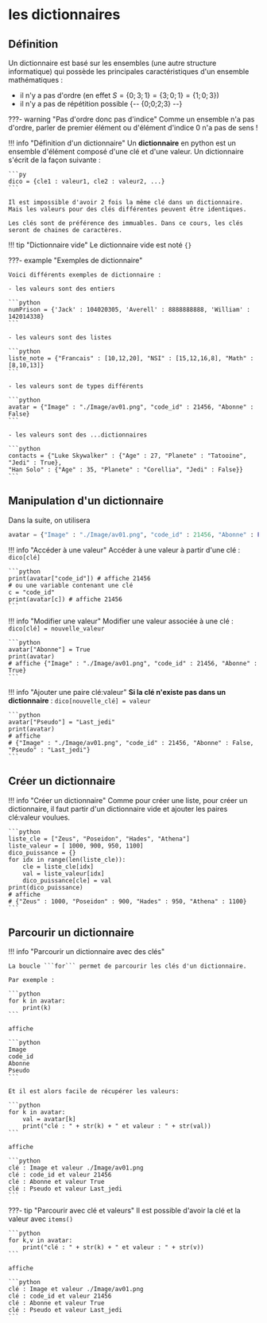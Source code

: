# les dictionnaires

## Définition

Un dictionnaire est basé sur les ensembles (une autre structure informatique) qui possède les principales caractéristiques d'un ensemble mathématiques :

- il n'y a pas d'ordre (en effet $S = \{0;3;1 \} = \{ 3;0 ; 1\} = \{ 1;0 ; 3\}$)
- il n'y a pas de répétition possible {-- {0;0;2;3} --}

???- warning "Pas d'ordre donc pas d'indice"
    Comme un ensemble n'a pas d'ordre, parler de premier élément ou d'élément d'indice 0 n'a pas de sens !

!!! info "Définition d'un dictionnaire"
    Un **dictionnaire** en python est un ensemble d'élément composé d'une clé et d'une valeur. Un dictionnaire s'écrit de la façon suivante :

    ```py
    dico = {cle1 : valeur1, cle2 : valeur2, ...}
    ```

    Il est impossible d'avoir 2 fois la même clé dans un dictionnaire. Mais les valeurs pour des clés différentes peuvent être identiques.

    Les clés sont de préférence des immuables. Dans ce cours, les clés seront de chaines de caractères.

!!! tip "Dictionnaire vide"
    Le dictionnaire vide est noté ```{}```

???- example "Exemples de dictionnaire"

    Voici différents exemples de dictionnaire :

    - les valeurs sont des entiers
    
    ```python
    numPrison = {'Jack' : 104020305, 'Averell' : 8888888888, 'William' : 142014338}
    ```

    - les valeurs sont des listes

    ```python
    liste_note = {"Francais" : [10,12,20], "NSI" : [15,12,16,8], "Math" : [8,10,13]}
    ```

    - les valeurs sont de types différents

    ```python
    avatar = {"Image" : "./Image/av01.png", "code_id" : 21456, "Abonne" : False}
    ```

    - les valeurs sont des ...dictionnaires

    ```python
    contacts = {"Luke Skywalker" : {"Age" : 27, "Planete" : "Tatooine", "Jedi" : True},
    "Han Solo" : {"Age" : 35, "Planete" : "Corellia", "Jedi" : False}}
    ```

## Manipulation d'un dictionnaire

Dans la suite, on utilisera 

```python
avatar = {"Image" : "./Image/av01.png", "code_id" : 21456, "Abonne" : False}
```

!!! info "Accéder à une valeur"
    Accéder à une valeur à partir d'une clé : ```dico[clé]```

    ```python
    print(avatar["code_id"]) # affiche 21456
    # ou une variable contenant une clé
    c = "code_id"
    print(avatar[c]) # affiche 21456
    ```

!!! info "Modifier une valeur"
    Modifier une valeur associée à une clé : ```dico[clé] = nouvelle_valeur```

    ```python
    avatar["Abonne"] = True
    print(avatar)
    # affiche {"Image" : "./Image/av01.png", "code_id" : 21456, "Abonne" : True}
    ```

!!! info "Ajouter une paire clé:valeur"
    **Si la clé n'existe pas dans un dictionnaire** : ```dico[nouvelle_clé] = valeur```

    ```python
    avatar["Pseudo"] = "Last_jedi"
    print(avatar)
    # affiche
    # {"Image" : "./Image/av01.png", "code_id" : 21456, "Abonne" : False, "Pseudo" : "Last_jedi"}
    ```

## Créer un dictionnaire

!!! info "Créer un dictionnaire"
    Comme pour créer une liste, pour créer un dictionnaire, il faut partir d'un dictionnaire vide et ajouter les paires clé:valeur voulues.

    ```python
    liste_cle = ["Zeus", "Poseidon", "Hades", "Athena"]
    liste_valeur = [ 1000, 900, 950, 1100]
    dico_puissance = {}
    for idx in range(len(liste_cle)):
        cle = liste_cle[idx]
        val = liste_valeur[idx]
        dico_puissance[cle] = val
    print(dico_puissance)
    # affiche
    # {"Zeus" : 1000, "Poseidon" : 900, "Hades" : 950, "Athena" : 1100}
    ```

## Parcourir un dictionnaire

!!! info "Parcourir un dictionnaire avec des clés"

    La boucle ```for``` permet de parcourir les clés d'un dictionnaire.

    Par exemple :

    ```python
    for k in avatar:
        print(k)
    ```

    affiche

    ```python
    Image
    code_id
    Abonne
    Pseudo
    ```

    Et il est alors facile de récupérer les valeurs:

    ```python
    for k in avatar:
        val = avatar[k]
        print("clé : " + str(k) + " et valeur : " + str(val))
    ```

    affiche

    ```python
    clé : Image et valeur ./Image/av01.png
    clé : code_id et valeur 21456
    clé : Abonne et valeur True
    clé : Pseudo et valeur Last_jedi
    ```

???- tip "Parcourir avec clé et valeurs"
    Il est possible d'avoir la clé et la valeur avec ```items()```

    ```python
    for k,v in avatar:
        print("clé : " + str(k) + " et valeur : " + str(v))
    ```

    affiche

    ```python
    clé : Image et valeur ./Image/av01.png
    clé : code_id et valeur 21456
    clé : Abonne et valeur True
    clé : Pseudo et valeur Last_jedi
    ```    

